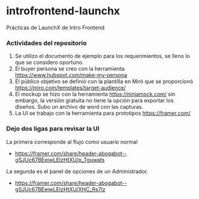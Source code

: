 # introfrontend-launchx
Prácticas de LaunchX de Intro Frontend

### Actividades del repositorio
1. Se utilizo el documento de ejemplo para los requerimientos, se lleno lo que se considero oportuno.
2. El buyer persona se creo con la herramienta https://www.hubspot.com/make-my-persona
3. El público objetivo se definió con la plantilla en Miró que se proporcionó https://miro.com/templates/target-audience/
4. El mockup se hizo con la herramienta https://ninjamock.com/ sin embargo, la versión gratuita no tiene la opción para exportar los diseños. Subo un archivo de word con las capturas.
5. La UI se trabajo con la herramienta para prototipos https://framer.com/

### Dejo dos ligas para revisar la UI
La primera corresponde al flujo como usuario normal
* https://framer.com/share/header-abogabot--gSJUc67BEeiwLEIzHtXU/p_Tguwats

La segunda es el panel de opciones de un Administrador.
* https://framer.com/share/header-abogabot--gSJUc67BEeiwLEIzHtXU/XHC_Rs7Iz
